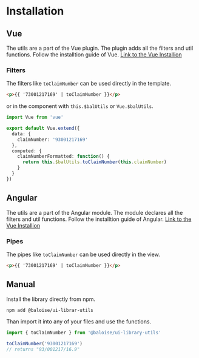 # Installation

## Vue 

The utils are a part of the Vue plugin. The plugin adds all the filters and util functions.
Follow the installtion guide of Vue. [Link to the Vue Installion](/introduction/vue)

### Filters

The filters like `toClaimNumber` can be used directly in the template.

```html 
<p>{{ '73001217169' | toClaimNumber }}</p>
```

or in the component with `this.$balUtils` or `Vue.$balUtils`.

```typescript 
import Vue from 'vue'

export default Vue.extend({
  data: {
    claimNumber: '93001217169'
  },
  computed: {
    claimNumberFormatted: function() {
      return this.$balUtils.toClaimNumber(this.claimNumber)
    }
  }
})
```

## Angular

The utils are a part of the Angular module. The module declares all the filters and util functions.
Follow the installtion guide of Angular. [Link to the Vue Installion](/introduction/angular)

### Pipes

The pipes like `toClaimNumber` can be used directly in the view.

```html 
<p>{{ '73001217169' | toClaimNumber }}</p>
```

## Manual

Install the library directly from npm.

```bash
npm add @baloise/ui-librar-utils
```

Than import it into any of your files and use the functions.

```typescript 
import { toClaimNumber } from '@baloise/ui-library-utils'

toClaimNumber('93001217169')
// returns "93/001217/16.9"
```
